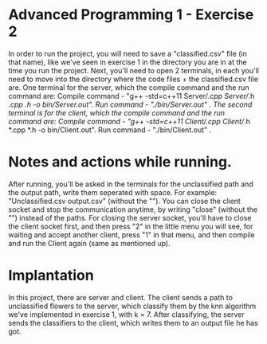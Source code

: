 # Advanced Programming 1 - Exercise 2

In order to run the project, you will need to save a "classified.csv" file (in that name), like we've seen in exercise 1
in the directory you are in at the time you run the project. Next, you'll need to open 2 terminals, in each you'll need
to move into the directory where the code files + the classified.csv file are. One terminal for the server, which the
compile command and the run command are:
Compile command - "g++ -std=c++11 Server/*.cpp Server/*.h *.cpp *.h -o bin/Server.out". Run command - "./bin/Server.out"
. The second terminal is for the client, which the compile command and the run command are:
Compile command - "g++ -std=c++11 Client/*.cpp Client/*.h *.cpp *.h -o bin/Client.out". Run command - "./bin/Client.out"
.

# Notes and actions while running.

After running, you'll be asked in the terminals for the unclassified path and the output path, write them seperated with
space. For example: "Unclassified.csv output.csv" (without the ""). You can close the client socket and stop the
communication anytime, by writing "close" (without the "") instead of the paths. For closing the server socket, you'll
have to close the client socket first, and then press "2" in the little menu you will see, for waiting and accept
another client, press "1" in that menu, and then compile and run the Client again (same as mentioned up).

# Implantation

In this project, there are server and client. The client sends a path to unclassified flowers to the server, which
classify them by the knn algorithm we've implemented in exercise 1, with k = 7. After classifying, the server sends the
classifiers to the client, which writes them to an output file he has got.